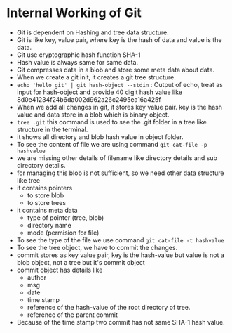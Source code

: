 # Internal Working of Git  

- Git is dependent on Hashing and tree data structure.
- Git is like key, value pair, where key is the hash of data and value is the data. 
- Git use cryptographic hash function  SHA-1
- Hash value is always same for same data.
- Git compresses data in a blob and store some meta data about data.
- When we create a git init, it creates a git tree structure.
- `echo 'hello git' | git hash-object --stdin` : Output of echo, treat as input for hash-object and provide 40 digit  hash value like 8d0e41234f24b6da002d962a26c2495ea16a425f
- When we add all changes in git, it stores key value pair. key is the hash value and data store in a blob which is binary object.
- `tree .git` this command is used to see the .git folder in a tree like structure in the terminal.
- it shows all directory and blob hash value in object folder.
- To see the content of file we are using command `git cat-file -p hashvalue`
- we are missing other details of filename like directory details and sub directory details.
- for managing this blob is not sufficient, so we need other data structure like tree
- it contains pointers 
	- to store blob 
	- to store trees
- it contains meta data 
	- type of pointer (tree, blob)
	- directory name 
	- mode (permision for file)
- To see the type of the file we use command `git cat-file -t hashvalue`
- To see the tree object, we have to commit the changes. 
- commit stores as key value pair, key is the hash-value but value is not a blob object, not a tree but it's commit object
- commit object has details like
	- author
	- msg
	- date
	- time stamp
	- reference of the hash-value of the root directory of tree.
	- reference of the parent commit
- Because of the time stamp two commit has not same SHA-1 hash value.